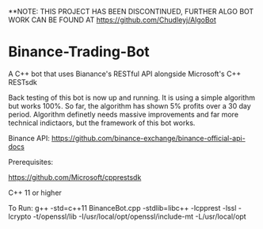 **NOTE: THIS PROJECT HAS BEEN DISCONTINUED, FURTHER ALGO BOT WORK CAN BE FOUND AT https://github.com/Chudleyj/AlgoBot 

# Binance-Trading-Bot
A C++ bot that uses Bianance's RESTful API alongside Microsoft's C++ RESTsdk

Back testing of this bot is now up and running. It is using a simple algorithm but works 100%. So far, the algorithm has shown 5% profits over a 30 day period. Algorithm definetly needs massive improvements and far more technical indictaors, but the framework of this bot works. 

Binance API: https://github.com/binance-exchange/binance-official-api-docs

Prerequisites: 

https://github.com/Microsoft/cpprestsdk

C++ 11 or higher

To Run:
g++ -std=c++11 BinanceBot.cpp -stdlib=libc++ -lcpprest -lssl -lcrypto -t/openssl/lib -I/usr/local/opt/openssl/include-mt -L/usr/local/opt
